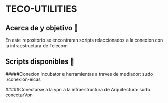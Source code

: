 # TECO-UTILITIES

##  Acerca de y objetivo :scroll:
En este repositorio se encontraran scripts relaccionados a la conexion con la infraestructura de Telecom


##  Scripts disponibles :wrench:
 
 #####Conexion incubator e herramientas a traves de mediador: 
    sudo ./conexion-eicas

 #####Conectarse a la vpn a la infraestructura de Arquitectura:
    sudo conectarVpn
